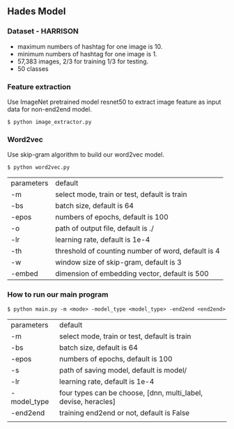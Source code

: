 ﻿## Hades Model

### Dataset - HARRISON

- maximum numbers of hashtag for one image is 10.
- minimum numbers of hashtag for one image is 1.
- 57,383 images, 2/3 for training 1/3 for testing.
- 50 classes

### Feature extraction

Use ImageNet pretrained model resnet50 to extract image feature as input data for non-end2end model.

	$ python image_extractor.py

### Word2vec

Use skip-gram algorithm to build our word2vec model.

	$ python word2vec.py

||| 
|---|---|
|parameters  |default|
|-m |select mode, train or test, default is train|
|-bs |  batch size, default is 64| 
|-epos | numbers of epochs, default is 100|
|-o | path of output file, default is ./|
|-lr |learning rate, default is 1e-4|
|-th |threshold of counting number of word, default is 4 |
|-w |window size of skip-gram, default is 3|
|-embed |dimension of embedding vector, default is 500|

### How to run our main program

    $ python main.py -m <mode> -model_type <model_type> -end2end <end2end>

||| 
|---|---|
|parameters  |default|
|-m|select mode, train or test, default is train|
|-bs|  batch size, default is 64| 
|-epos| numbers of epochs, default is 100|
|-s| path of saving model, default is model/|
|-lr|learning rate, default is 1e-4|
|-model_type|four types can be choose, [dnn, multi_label, devise, heracles]|
|-end2end|training end2end or not, default is False|
||| 



